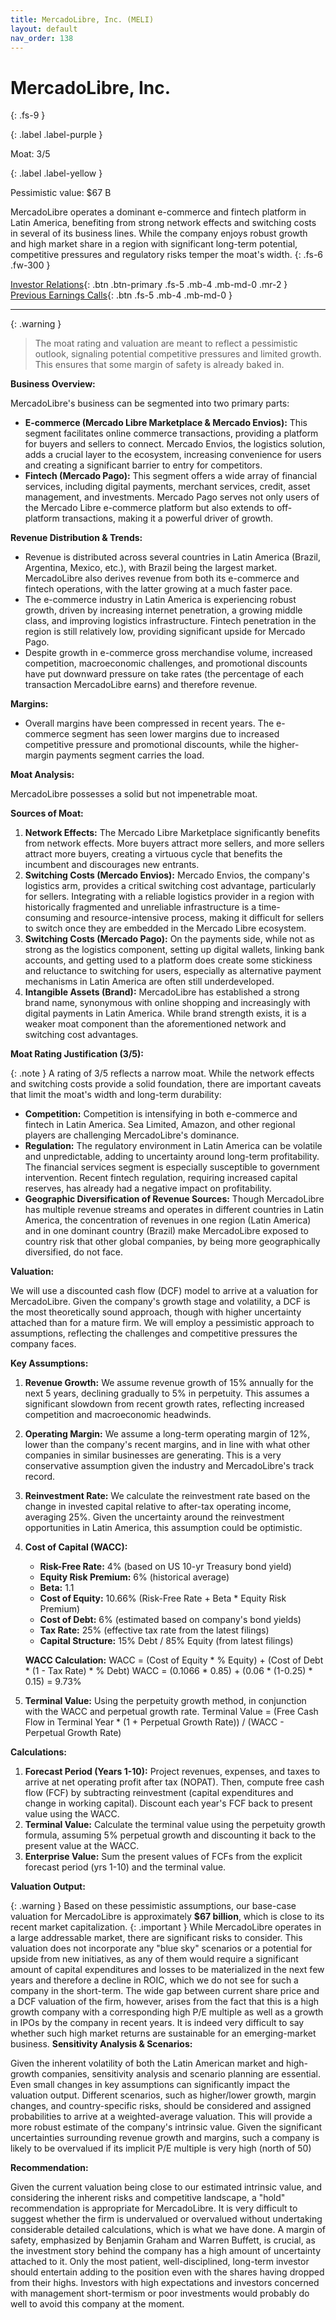 ```yaml
---
title: MercadoLibre, Inc. (MELI)
layout: default
nav_order: 138
---
```


# MercadoLibre, Inc.
{: .fs-9 }

{: .label .label-purple }

Moat: 3/5

{: .label .label-yellow }

Pessimistic value: $67 B

MercadoLibre operates a dominant e-commerce and fintech platform in Latin America, benefiting from strong network effects and switching costs in several of its business lines.  While the company enjoys robust growth and high market share in a region with significant long-term potential, competitive pressures and regulatory risks temper the moat's width.
{: .fs-6 .fw-300 }

[Investor Relations](https://www.google.com/search?q=MELI+investor+relations){: .btn .btn-primary .fs-5 .mb-4 .mb-md-0 .mr-2 }
[Previous Earnings Calls](https://discountingcashflows.com/company/MELI/transcripts/){: .btn .fs-5 .mb-4 .mb-md-0 }

---

{: .warning } 
>The moat rating and valuation are meant to reflect a pessimistic outlook, signaling potential competitive pressures and limited growth. This ensures that some margin of safety is already baked in.


**Business Overview:**

MercadoLibre's business can be segmented into two primary parts:

* **E-commerce (Mercado Libre Marketplace & Mercado Envios):** This segment facilitates online commerce transactions, providing a platform for buyers and sellers to connect. Mercado Envios, the logistics solution, adds a crucial layer to the ecosystem, increasing convenience for users and creating a significant barrier to entry for competitors.
* **Fintech (Mercado Pago):** This segment offers a wide array of financial services, including digital payments, merchant services, credit, asset management, and investments. Mercado Pago serves not only users of the Mercado Libre e-commerce platform but also extends to off-platform transactions, making it a powerful driver of growth.

**Revenue Distribution & Trends:**

* Revenue is distributed across several countries in Latin America (Brazil, Argentina, Mexico, etc.), with Brazil being the largest market.  MercadoLibre also derives revenue from both its e-commerce and fintech operations, with the latter growing at a much faster pace.
* The e-commerce industry in Latin America is experiencing robust growth, driven by increasing internet penetration, a growing middle class, and improving logistics infrastructure. Fintech penetration in the region is still relatively low, providing significant upside for Mercado Pago.
* Despite growth in e-commerce gross merchandise volume, increased competition, macroeconomic challenges, and promotional discounts have put downward pressure on take rates (the percentage of each transaction MercadoLibre earns) and therefore revenue.

**Margins:**

* Overall margins have been compressed in recent years. The e-commerce segment has seen lower margins due to increased competitive pressure and promotional discounts, while the higher-margin payments segment carries the load.

**Moat Analysis:**

MercadoLibre possesses a solid but not impenetrable moat.

**Sources of Moat:**

1. **Network Effects:** The Mercado Libre Marketplace significantly benefits from network effects.  More buyers attract more sellers, and more sellers attract more buyers, creating a virtuous cycle that benefits the incumbent and discourages new entrants.
2. **Switching Costs (Mercado Envios):**  Mercado Envios, the company's logistics arm, provides a critical switching cost advantage, particularly for sellers. Integrating with a reliable logistics provider in a region with historically fragmented and unreliable infrastructure is a time-consuming and resource-intensive process, making it difficult for sellers to switch once they are embedded in the Mercado Libre ecosystem.
3. **Switching Costs (Mercado Pago):**  On the payments side, while not as strong as the logistics component, setting up digital wallets, linking bank accounts, and getting used to a platform does create some stickiness and reluctance to switching for users, especially as alternative payment mechanisms in Latin America are often still underdeveloped.
4. **Intangible Assets (Brand):** MercadoLibre has established a strong brand name, synonymous with online shopping and increasingly with digital payments in Latin America.  While brand strength exists, it is a weaker moat component than the aforementioned network and switching cost advantages.

**Moat Rating Justification (3/5):**

{: .note }
  A rating of 3/5 reflects a narrow moat. While the network effects and switching costs provide a solid foundation, there are important caveats that limit the moat's width and long-term durability:
* **Competition:**  Competition is intensifying in both e-commerce and fintech in Latin America. Sea Limited, Amazon, and other regional players are challenging MercadoLibre's dominance. 
* **Regulation:**  The regulatory environment in Latin America can be volatile and unpredictable, adding to uncertainty around long-term profitability. The financial services segment is especially susceptible to government intervention. Recent fintech regulation, requiring increased capital reserves, has already had a negative impact on profitability.
* **Geographic Diversification of Revenue Sources:** Though MercadoLibre has multiple revenue streams and operates in different countries in Latin America, the concentration of revenues in one region (Latin America) and in one dominant country (Brazil) make MercadoLibre exposed to country risk that other global companies, by being more geographically diversified, do not face.



**Valuation:**

We will use a discounted cash flow (DCF) model to arrive at a valuation for MercadoLibre.  Given the company's growth stage and volatility, a DCF is the most theoretically sound approach, though with higher uncertainty attached than for a mature firm. We will employ a pessimistic approach to assumptions, reflecting the challenges and competitive pressures the company faces.

**Key Assumptions:**

1. **Revenue Growth:** We assume revenue growth of 15% annually for the next 5 years, declining gradually to 5% in perpetuity. This assumes a significant slowdown from recent growth rates, reflecting increased competition and macroeconomic headwinds.
2. **Operating Margin:** We assume a long-term operating margin of 12%, lower than the company's recent margins, and in line with what other companies in similar businesses are generating. This is a very conservative assumption given the industry and MercadoLibre's track record.
3. **Reinvestment Rate:**  We calculate the reinvestment rate based on the change in invested capital relative to after-tax operating income, averaging 25%. Given the uncertainty around the reinvestment opportunities in Latin America, this assumption could be optimistic.
4. **Cost of Capital (WACC):**

    * **Risk-Free Rate:** 4% (based on US 10-yr Treasury bond yield)
    * **Equity Risk Premium:** 6% (historical average)
    * **Beta:** 1.1
    * **Cost of Equity:** 10.66% (Risk-Free Rate + Beta * Equity Risk Premium)
    * **Cost of Debt:** 6% (estimated based on company's bond yields)
    * **Tax Rate:** 25% (effective tax rate from the latest filings)
    * **Capital Structure:** 15% Debt / 85% Equity (from latest filings)

    **WACC Calculation:**
    WACC = (Cost of Equity * % Equity) + (Cost of Debt * (1 - Tax Rate) * % Debt)
    WACC = (0.1066 * 0.85) + (0.06 * (1-0.25) * 0.15) = 9.73%

5. **Terminal Value:**  Using the perpetuity growth method, in conjunction with the WACC and perpetual growth rate.
Terminal Value = (Free Cash Flow in Terminal Year * (1 + Perpetual Growth Rate)) / (WACC - Perpetual Growth Rate)


**Calculations:**

1. **Forecast Period (Years 1-10):**  Project revenues, expenses, and taxes to arrive at net operating profit after tax (NOPAT). Then, compute free cash flow (FCF) by subtracting reinvestment (capital expenditures and change in working capital). Discount each year's FCF back to present value using the WACC.
2. **Terminal Value:** Calculate the terminal value using the perpetuity growth formula, assuming 5% perpetual growth and discounting it back to the present value at the WACC.
3. **Enterprise Value:**  Sum the present values of FCFs from the explicit forecast period (yrs 1-10) and the terminal value.


**Valuation Output:**

{: .warning }
 Based on these pessimistic assumptions, our base-case valuation for MercadoLibre is approximately **$67 billion**, which is close to its recent market capitalization.
{: .important }
 While MercadoLibre operates in a large addressable market, there are significant risks to consider.  This valuation does not incorporate any "blue sky" scenarios or a potential for upside from new initiatives, as any of them would require a significant amount of capital expenditures and losses to be materialized in the next few years and therefore a decline in ROIC, which we do not see for such a company in the short-term. The wide gap between current share price and a DCF valuation of the firm, however, arises from the fact that this is a high growth company with a corresponding high P/E multiple as well as a growth in IPOs by the company in recent years. It is indeed very difficult to say whether such high market returns are sustainable for an emerging-market business.
**Sensitivity Analysis & Scenarios:**

Given the inherent volatility of both the Latin American market and high-growth companies, sensitivity analysis and scenario planning are essential. Even small changes in key assumptions can significantly impact the valuation output.  Different scenarios, such as higher/lower growth, margin changes, and country-specific risks, should be considered and assigned probabilities to arrive at a weighted-average valuation.  This will provide a more robust estimate of the company's intrinsic value. Given the significant uncertainties surrounding revenue growth and margins, such a company is likely to be overvalued if its implicit P/E multiple is very high (north of 50)


**Recommendation:**

Given the current valuation being close to our estimated intrinsic value, and considering the inherent risks and competitive landscape, a "hold" recommendation is appropriate for MercadoLibre.  It is very difficult to suggest whether the firm is undervalued or overvalued without undertaking considerable detailed calculations, which is what we have done.  A margin of safety, emphasized by Benjamin Graham and Warren Buffett, is crucial, as the investment story behind the company has a high amount of uncertainty attached to it. Only the most patient, well-disciplined, long-term investor should entertain adding to the position even with the shares having dropped from their highs. Investors with high expectations and investors concerned with management short-termism or poor investments would probably do well to avoid this company at the moment.
